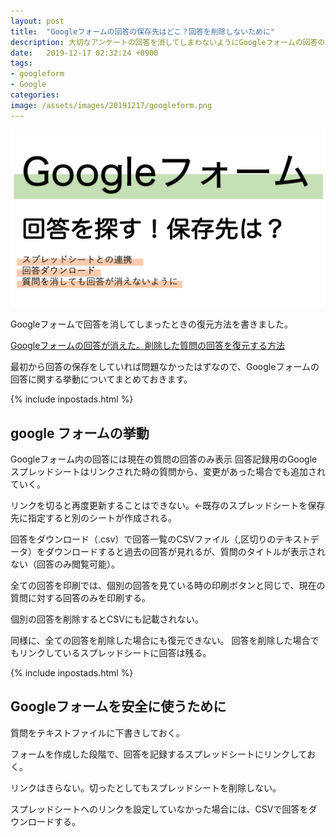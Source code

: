 ```yaml
---
layout: post
title:  "Googleフォームの回答の保存先はどこ？回答を削除しないために"
description: 大切なアンケートの回答を消してしまわないようにGoogleフォームの回答の保存先の挙動をまとめました。
date:   2019-12-17 02:32:24 +0900
tags:
- googleform
- Google
categories:
image: /assets/images/20191217/googleform.png
---
```


![Googleフォーム回答の保存先](/assets/images/20191217/googleform.png)

Googleフォームで回答を消してしまったときの復元方法を書きました。

[Googleフォームの回答が消えた。削除した質問の回答を復元する方法](/2019/12/17/restore-googleform.html)

最初から回答の保存をしていれば問題なかったはずなので、Googleフォームの回答に関する挙動についてまとめておきます。

{% include inpostads.html %}

## google フォームの挙動
Googleフォーム内の回答には現在の質問の回答のみ表示 回答記録用のGoogleスプレッドシートはリンクされた時の質問から、変更があった場合でも追加されていく。

リンクを切ると再度更新することはできない。←既存のスプレッドシートを保存先に指定すると別のシートが作成される。

回答をダウンロード（.csv）で回答一覧のCSVファイル（,区切りのテキストデータ）をダウンロードすると過去の回答が見れるが、質問のタイトルが表示されない（回答のみ閲覧可能）。

全ての回答を印刷では、個別の回答を見ている時の印刷ボタンと同じで、現在の質問に対する回答のみを印刷する。

個別の回答を削除するとCSVにも記載されない。

同様に、全ての回答を削除した場合にも復元できない。 回答を削除した場合でもリンクしているスプレッドシートに回答は残る。

{% include inpostads.html %}

## Googleフォームを安全に使うために
質問をテキストファイルに下書きしておく。

フォームを作成した段階で、回答を記録するスプレッドシートにリンクしておく。

リンクはきらない。切ったとしてもスプレッドシートを削除しない。

スプレッドシートへのリンクを設定していなかった場合には、CSVで回答をダウンロードする。
